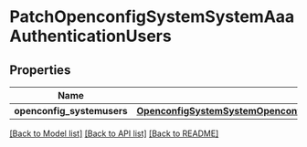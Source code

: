 # PatchOpenconfigSystemSystemAaaAuthenticationUsers

## Properties
Name | Type | Description | Notes
------------ | ------------- | ------------- | -------------
**openconfig_systemusers** | [**OpenconfigSystemSystemOpenconfigsystemsystemAaaAuthenticationUsers**](OpenconfigSystemSystemOpenconfigsystemsystemAaaAuthenticationUsers.md) |  | [optional] 

[[Back to Model list]](../README.md#documentation-for-models) [[Back to API list]](../README.md#documentation-for-api-endpoints) [[Back to README]](../README.md)


